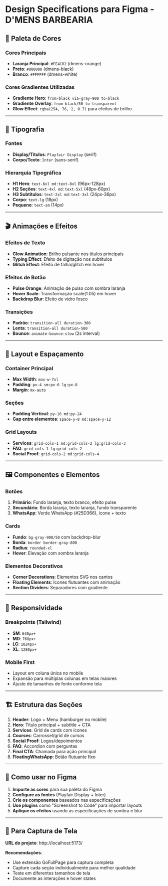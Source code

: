 # Design Specifications para Figma - D'MENS BARBEARIA

## 🎨 Paleta de Cores

### Cores Principais
- **Laranja Principal**: `#FE4C02` (dmens-orange)
- **Preto**: `#000000` (dmens-black)  
- **Branco**: `#FFFFFF` (dmens-white)

### Cores Gradientes Utilizadas
- **Gradiente Hero**: `from-black via-gray-900 to-black`
- **Gradiente Overlay**: `from-black/50 to-transparent`
- **Glow Effect**: `rgba(254, 76, 2, 0.7)` para efeitos de brilho

---

## 📝 Tipografia

### Fontes
- **Display/Títulos**: `Playfair Display` (serif)
- **Corpo/Texto**: `Inter` (sans-serif)

### Hierarquia Tipográfica
- **H1 Hero**: `text-6xl md:text-8xl` (96px-128px)
- **H2 Seções**: `text-4xl md:text-5xl` (48px-60px)
- **H3 Subtítulos**: `text-2xl md:text-3xl` (24px-36px)
- **Corpo**: `text-lg` (18px)
- **Pequeno**: `text-sm` (14px)

---

## 🎬 Animações e Efeitos

### Efeitos de Texto
- **Glow Animation**: Brilho pulsante nos títulos principais
- **Typing Effect**: Efeito de digitação nos subtítulos
- **Glitch Effect**: Efeito de falha/glitch em hover

### Efeitos de Botão
- **Pulse Orange**: Animação de pulso com sombra laranja
- **Hover Scale**: Transformação scale(1.05) em hover
- **Backdrop Blur**: Efeito de vidro fosco

### Transições
- **Padrão**: `transition-all duration-300`
- **Lenta**: `transition-all duration-500`
- **Bounce**: `animate-bounce-slow` (2s interval)

---

## 📐 Layout e Espaçamento

### Container Principal
- **Max Width**: `max-w-7xl`
- **Padding**: `px-4 sm:px-6 lg:px-8`
- **Margin**: `mx-auto`

### Seções
- **Padding Vertical**: `py-16 md:py-24`
- **Gap entre elementos**: `space-y-8 md:space-y-12`

### Grid Layouts
- **Services**: `grid-cols-1 md:grid-cols-2 lg:grid-cols-3`
- **FAQ**: `grid-cols-1 lg:grid-cols-2`
- **Social Proof**: `grid-cols-2 md:grid-cols-4`

---

## 🖼️ Componentes e Elementos

### Botões
1. **Primário**: Fundo laranja, texto branco, efeito pulse
2. **Secundário**: Borda laranja, texto laranja, fundo transparente
3. **WhatsApp**: Verde WhatsApp (#25D366), ícone + texto

### Cards
- **Fundo**: `bg-gray-900/50` com backdrop-blur
- **Borda**: `border border-gray-800`
- **Radius**: `rounded-xl`
- **Hover**: Elevação com sombra laranja

### Elementos Decorativos
- **Corner Decorations**: Elementos SVG nos cantos
- **Floating Elements**: Ícones flutuantes com animação
- **Section Dividers**: Separadores com gradiente

---

## 📱 Responsividade

### Breakpoints (Tailwind)
- **SM**: `640px+`
- **MD**: `768px+`
- **LG**: `1024px+`
- **XL**: `1280px+`

### Mobile First
- Layout em coluna única no mobile
- Expansão para múltiplas colunas em telas maiores
- Ajuste de tamanhos de fonte conforme tela

---

## 🏗️ Estrutura das Seções

1. **Header**: Logo + Menu (hamburger no mobile)
2. **Hero**: Título principal + subtitle + CTA
3. **Services**: Grid de cards com ícones
4. **Courses**: Carrossel/grid de cursos
5. **Social Proof**: Logos/depoimentos
6. **FAQ**: Accordion com perguntas
7. **Final CTA**: Chamada para ação principal
8. **FloatingWhatsApp**: Botão flutuante fixo

---

## 🔧 Como usar no Figma

1. **Importe as cores** para sua paleta do Figma
2. **Configure as fontes** (Playfair Display + Inter)
3. **Crie os componentes** baseados nas especificações
4. **Use plugins** como "Screenshot to Code" para importar layouts
5. **Aplique os efeitos** usando as especificações de sombra e blur

---

## 📸 Para Captura de Tela

**URL do projeto**: http://localhost:5173/

**Recomendações**:
- Use extensão GoFullPage para captura completa
- Capture cada seção individualmente para melhor qualidade
- Teste em diferentes tamanhos de tela
- Documente as interações e hover states
